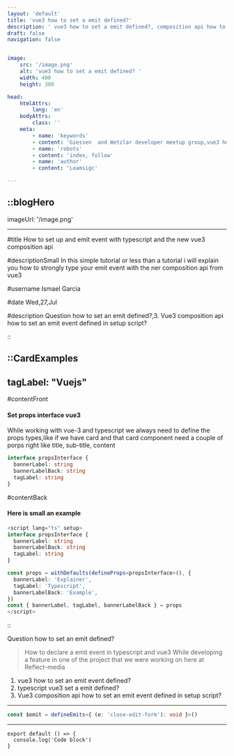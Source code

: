 ```yaml
---
layout: 'default'
title: 'vue3 how to set a emit defined?'
description: ' vue3 how to set a emit defined?, composition api how to set a emit defined?, typescript vue3  set a emit defined?'
draft: false
navigation: false


image:  
    src: '/image.png'  
    alt: 'vue3 how to set a emit defined? '  
    width: 400  
    height: 300

head:
    htmlAttrs:
        lang: 'en'
    bodyAttrs:
        class: ''
    meta:
        - name: 'keywords' 
        - content: 'Giessen  and Wetzlar developer meetup group,vue3 how to set a emit defined?'
        - name: 'robots'
        - content: 'index, follow'    
        - name: 'author'      
        - content: 'Leamsigc'

---
```


::blogHero
---
imageUrl: '/image.png'

---

#title
How to set up and emit event with typescript and the new vue3 composition api

#descriptionSmall
In this simple tutorial or less than a tutorial i will explain you how to strongly type your emit event with the ner composition api from vue3

#username
Ismael Garcia

#date
Wed,27,Jul


#description
Question how to set an emit defined?,3. Vue3 composition api how to set an  emit event  defined in setup script?

::

<div class='grid grid-cols-1 mt-4'>

::CardExamples
---
tagLabel: "Vuejs"
---


#contentFront
#### Set props interface vue3
While working with vue-3 and typescript we always need to define the props types,like if we have  card and that card component need a couple of porps right like title, sub-title, content
```ts
interface propsInterface {
  bannerLabel: string
  bannerLabelBack: string
  tagLabel: string
}
```

#contentBack
#### Here is small an  example

```ts
<script lang="ts" setup>
interface propsInterface {
  bannerLabel: string
  bannerLabelBack: string
  tagLabel: string
}

const props = withDefaults(defineProps<propsInterface>(), {
  bannerLabel: 'Explainer',
  tagLabel: 'Typescript',
  bannerLabelBack: 'Example',
})
const { bannerLabel, tagLabel, bannerLabelBack } = props
</script>

```
::
</div>




<p text-lg font-bold mb-4> Question how to set an emit defined?</p>


> How to declare a emit event in typescript and vue3
> While developing a feature in one of the project that we were working on here at Reflect-media


1. vue3 how to set an emit event  defined?
2. typescript vue3  set a emit defined?
3. Vue3 composition api how to set an  emit event  defined in setup script?

---



```ts
const $emit = defineEmits<{ (e: 'close-edit-form'): void }>()

```


---

```tsx
export default () => {
  console.log('Code block')
}
```
